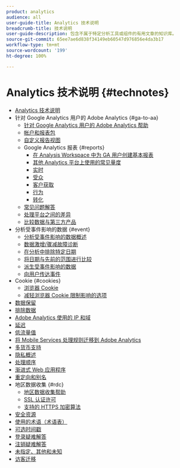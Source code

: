 ```yaml
---
product: analytics
audience: all
user-guide-title: Analytics 技术说明
breadcrumb-title: 技术说明
user-guide-description: 包含不属于特定分析工具或组件的有用文章的知识库。
source-git-commit: 65ee7ae6d838f34149eb60547d976856e4da3b17
workflow-type: tm+mt
source-wordcount: '199'
ht-degree: 100%

---
```



# Analytics 技术说明 {#technotes}

+ [Analytics 技术说明](home.md)
+ 针对 Google Analytics 用户的 Adobe Analytics {#ga-to-aa}
   + [针对 Google Analytics 用户的 Adobe Analytics 帮助](ga-to-aa/home.md)
   + [帐户和报表包](ga-to-aa/accounts.md)
   + [自定义报告视图](ga-to-aa/customization.md)
   + Google Analytics 报表 {#reports}
      + [在 Analysis Workspace 中为 GA 用户创建基本报表](ga-to-aa/reports/create-report.md)
      + [其他 Analytics 平台上使用的常见量度](ga-to-aa/reports/common-metrics.md)
      + [实时](ga-to-aa/reports/realtime-reports.md)
      + [受众](ga-to-aa/reports/audience-reports.md)
      + [客户获取](ga-to-aa/reports/acquisition-reports.md)
      + [行为](ga-to-aa/reports/behavior-reports.md)
      + [转化](ga-to-aa/reports/conversions-reports.md)
   + [常见问题解答](ga-to-aa/faq.md)
   + [处理平台之间的差异](ga-to-aa/processing-differences.md)
   + [比较数据与第三方产品](ga-to-aa/compare-data.md)
+ 分析受事件影响的数据 {#event}
   + [分析受事件影响的数据概述](event/overview.md)
   + [数据激增/骤减故障诊断](event/spikes-drops.md)
   + [在分析中排除特定日期](event/segments.md)
   + [将日期与先前的范围进行比较](event/compare-dates.md)
   + [派生受事件影响的数据](event/calcmetrics.md)
   + [向用户传达事件](event/communicate.md)
+ Cookie {#cookies}
   + [浏览器 Cookie](cookies/cookies.md)
   + [减轻浏览器 Cookie 限制影响的选项](cookies/cookieless.md)
+ [数据保留](data-retention.md)
+ [排除数据](exclude-data.md)
+ [Adobe Analytics 使用的 IP 和域](ip-addresses.md)
+ [延迟](latency.md)
+ [低流量值](low-traffic.md)
+ [将 Mobile Services 处理规则迁移到 Adobe Analytics](migrate-mobile.md)
+ [多货币支持](multicurrency.md)
+ [隐私概述](privacy-overview.md)
+ [处理顺序](processing-order.md)
+ [渐进式 Web 应用程序](pwa.md)
+ [重定向和别名](redirects.md)
+ 地区数据收集 {#rdc}
   + [地区数据收集帮助](rdc/regional-data-collection.md)
   + [SSL 认证许可](rdc/ssl-cert-licensing.md)
   + [支持的 HTTPS 加密算法](rdc/encryption-algos.md)
+ [安全资源](security.md)
+ [使用的术语（术语表）](terms.md)
+ [可选时间戳](timestamps-optional.md)
+ [登录疑难解答](troubleshoot-login.md)
+ [注销疑难解答](troubleshoot-sessions.md)
+ [未指定、其他和未知](unspecified.md)
+ [访客迁移](visitor-migration.md)
